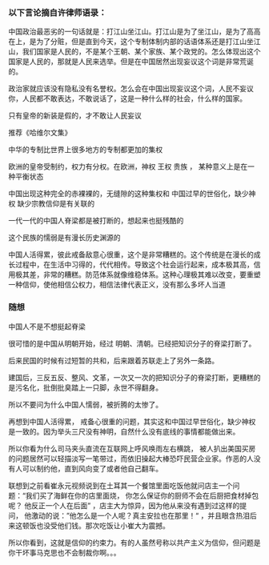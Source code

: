 



###  以下言论摘自许律师语录：

中国政治最恶劣的一句话就是：打江山坐江山。打江山是为了坐江山，是为了高高在上，是为了分赃，但是直到今天，这个专制体制内部的话语体系还是打江山坐江山，我们国家是人民的，不是某个王朝、某个家族、某个政党的。怎么体现出这个国家是人民的，那就是人民来选举。但是在中国居然出现妄议这个词是非常荒诞的。 

政治家就应该没有隐私没有名誉权。怎么会在中国出现妄议这个词，人民不妄议你，人民都不敢表达，不敢说话了，这是一种什么样的社会，什么样的国家。

只有皇帝的新装是假的，才不敢让人民妄议

推荐《哈维尔文集》

中华的专制比世界上很多地方的专制都更加的集权

欧洲的皇帝受制约，权力有分权。在欧洲，神权 王权 贵族 ， 某种意义上是在一种平衡状态

中国出现这种完全的赤裸裸的，无缝隙的这种集权和 中国过早的世俗化，缺少神权 缺少宗教信仰是有关联的

一代一代的中国人脊梁都是被打断的，想起来也挺残酷的

这个民族的懦弱是有漫长历史渊源的

中国人活得累，彼此戒备敌意心很重，这个是非常糟糕的。这个传统是在漫长的成长过程中，在生活中习得的，代代相传。导致这个社会运行起来，成本极其高，信用极其差，非常的糟糕。防范体系就像维稳体系。这种心理极其难以改变，要重塑一种信仰，使他相信公权力，相信法律代表正义，没有那么多坏人当道



### 随想

中国人不是不想挺起脊梁

很可惜的是中国从明朝开始，经过 明朝、清朝。已经把知识分子的脊梁打断了。

后来民国的时候有过短暂的共和，后来跟着苏联走上了另外一条路。

建国后，三反五反、整风、文革，一次又一次的把知识分子的脊梁打断，更糟糕的是污名化，批倒批臭踏上一只脚，永世不得翻身。

所以不要问为什么中国人懦弱，被折腾的太惨了。

再想到中国人活得累， 戒备心很重的问题，其实这和中国过早世俗化，缺少神权是一致的。因为举头三尺没有神明，自然什么没有底线的事情都能做出来。

所以你看为什么司马夹头直流在互联网上呼风唤雨左右横跳， 被人扒出美国买房的问题居然可以轻描淡写一笔带过，而依旧操起大棒恐吓民营企业家。作恶的人没有人可以制约他，直到风向变了或者他自己翻车。

联想到之前看崔永元视频说到在土耳其一个餐馆里面吃饭他就问店主一个问题：“我们买了海鲜在你的店里面烧， 你怎么保证你的厨师不会在后厨把食材掉包呢？ 他反正一个人在后面” ，店主大为惊异，因为他从来没有遇到过这样的提问， 他激动的说：”他怎么是一个人呢？真主安拉也在那里！“ ，并且眼含热泪后来这顿饭也没受他们钱。那次吃饭让小崔大为震撼。

所以你看到，这就是信仰的约束力。有的人虽然号称以共产主义为信仰，但问题是你干坏事马克思也不会制裁你啊。。。



